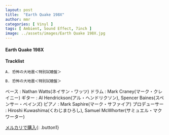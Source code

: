 ```yaml
---
layout: post
title:  "Earth Quake 198X"
author: mmr
categories: [ Vinyl ]
tags: [ Ambient, Sound Effect, 7inch ]
image: ../assets/images/Earth Quake 198X.jpg
---
```


#### Earth Quake 198X

#### Tracklist
```md
A. 恐怖の大地震＜特別試聴盤＞

B. 恐怖の大地震＜特別試聴盤＞
```

ベース : Nathan Watts(ネイサン・ワッツ)
ドラム :  Mark Craney(マーク・クレイニー)
ギター : Al Hendrickson(アル・ヘンドリクソン), Spencer Baines(スペンサー・ベインズ)
ピアノ :  Mark Saphire(マーク・サファイア)
プロデューサー : Hiroshi Kuwashima(くわじまひろし), Samuel McWhorter(サミュエル・マクワーター)

[メルカリで購入](https://jp.mercari.com/item/m42410951477){: .button1}

